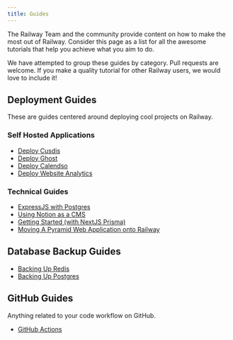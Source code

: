 ```yaml
---
title: Guides
---
```


The Railway Team and the community provide content on how to make the most out of Railway. Consider this page as a list for all the awesome tutorials that help you achieve what you aim to do.

We have attempted to group these guides by category. Pull requests are welcome. If you make a quality tutorial for other Railway users, we would love to include it!

## Deployment Guides
These are guides centered around deploying cool projects on Railway.
### Self Hosted Applications
- [Deploy Cusdis](https://blog.railway.app/p/cusdis)
- [Deploy Ghost](https://blog.railway.app/p/ghost)
- [Deploy Calendso](https://blog.railway.app/p/calendso)
- [Deploy Website Analytics](https://blog.railway.app/p/self-hosted-website-analytics)

### Technical Guides
- [ExpressJS with Postgres](https://blog.railway.app/p/expressjs-with-postgresql)
- [Using Notion as a CMS](https://blog.railway.app/p/next-notion-blog)
- [Getting Started (with NextJS Prisma)](/getting-started)
- [Moving A Pyramid Web Application onto Railway](https://chancecallahan.com/pyramid-poetry-and-track-switching-lessons-learned-migrating-to-railway.html)

## Database Backup Guides
- [Backing Up Redis](https://blog.railway.app/p/redis-backup)
- [Backing Up Postgres](https://blog.railway.app/p/postgre-backup)

## GitHub Guides
Anything related to your code workflow on GitHub.
- [GitHub Actions](https://blog.railway.app/p/github-actions)

